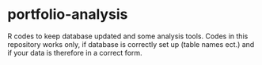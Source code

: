 # portfolio-analysis
R codes to keep database updated and some analysis tools. Codes in this repository
works only, if database is correctly set up (table names ect.) and if your data is
therefore in a correct form.
